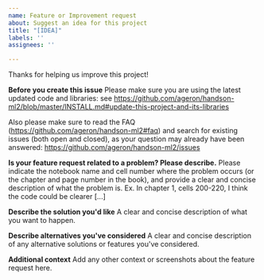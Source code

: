 ```yaml
---
name: Feature or Improvement request
about: Suggest an idea for this project
title: "[IDEA]"
labels: ''
assignees: ''

---
```


Thanks for helping us improve this project!

**Before you create this issue**
Please make sure you are using the latest updated code and libraries: see https://github.com/ageron/handson-ml2/blob/master/INSTALL.md#update-this-project-and-its-libraries

Also please make sure to read the FAQ (https://github.com/ageron/handson-ml2#faq) and search for existing issues (both open and closed), as your question may already have been answered: https://github.com/ageron/handson-ml2/issues

**Is your feature request related to a problem? Please describe.**
Please indicate the notebook name and cell number where the problem occurs (or the chapter and page number in the book), and provide a clear and concise description of what the problem is. Ex.  In chapter 1, cells 200-220, I think the code could be clearer [...]

**Describe the solution you'd like**
A clear and concise description of what you want to happen.

**Describe alternatives you've considered**
A clear and concise description of any alternative solutions or features you've considered.

**Additional context**
Add any other context or screenshots about the feature request here.
